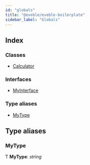 ```yaml
---
id: "globals"
title: "@eveble/eveble-boilerplate"
sidebar_label: "Globals"
---
```


## Index

### Classes

* [Calculator](classes/calculator.md)

### Interfaces

* [MyInterface](interfaces/myinterface.md)

### Type aliases

* [MyType](globals.md#mytype)

## Type aliases

###  MyType

Ƭ **MyType**: *string*
